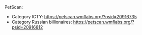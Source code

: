 

PetScan: 

* Category ICTY: https://petscan.wmflabs.org/?psid=20916735
* Category Russian billionaires: https://petscan.wmflabs.org/?psid=20916812
